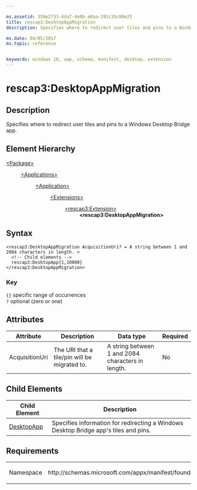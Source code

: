 ```yaml
---

ms.assetid: 350e2733-4da7-4e0b-a0aa-291c15c80e25
title: rescap3:DesktopAppMigration
description: Specifies where to redirect user tiles and pins to a Windows Desktop Bridge app.

ms.date: 04/05/2017
ms.topic: reference


keywords: windows 10, uwp, schema, manifest, desktop, extension 
---
```


# rescap3:DesktopAppMigration


## Description
Specifies where to redirect user tiles and pins to a Windows Desktop Bridge app.

## Element Hierarchy
<dl>
<dt><a href="element-package.md">&lt;Package&gt;</a></dt>
<dd>
<dl>
<dt><a href="element-applications.md">&lt;Applications&gt;</a></dt>
<dd>
<dl>
<dt><a href="element-application.md">&lt;Application&gt;</a></dt>
<dd>
<dl>
<dt><a href="element-1-extensions.md">&lt;Extensions&gt;</a></dt>
<dd>
<dl>
<dt><a href="element-rescap3-extension.md">&lt;rescap3:Extension&gt;</a></dt>
<dd><b>&lt;rescap3:DesktopAppMigration&gt;</b></dd>
</dl>
</dd>
</dl>
</dd>
</dl>
</dd>
</dl>
</dd>
</dl>


## Syntax
```syntax
<rescap3:DesktopAppMigration AcquisitionUri? = A string between 1 and 2084 characters in length. >
  <!-- Child elements -->
  rescap3:DesktopApp{1,10000}
</rescap3:DesktopAppMigration>
```

### Key
`{}` specific range of occurrences  
`?` optional (zero or one)

## Attributes
| Attribute | Description | Data type | Required |
|-----------|-------------|-----------|----------|
| AcquisitionUri | The URI that a tile/pin will be migrated to. | A string between 1 and 2084 characters in length. | No |

## Child Elements
| Child Element | Description |
|---------------|-------------|
| [DesktopApp](element-rescap3-desktopapp.md) | Specifies information for redirecting a Windows Desktop Bridge app's tiles and pins. |

## Requirements

<table>
<colgroup>
<col width="50%" />
<col width="50%" />
</colgroup>
<tbody>
<tr class="odd">
<td><p>Namespace</p></td>
<td><p>http://schemas.microsoft.com/appx/manifest/foundation/windows10/restrictedcapabilities/3</p></td>
</tr>
</tbody>
</table>